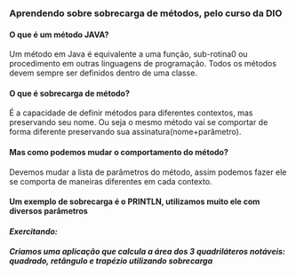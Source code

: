 ### Aprendendo  sobre sobrecarga de métodos, pelo curso da DIO



#### O que é um método JAVA?

Um método em Java é equivalente a uma função, sub-rotina0 ou procedimento em outras linguagens de programação. Todos os métodos devem sempre ser definidos dentro de uma classe. 

#### O que é sobrecarga de método?

É  a capacidade de definir métodos para diferentes contextos, mas preservando seu nome. Ou seja o mesmo método vai se comportar de forma diferente preservando sua assinatura(nome+parâmetro).

#### Mas como podemos mudar o comportamento do método?

Devemos mudar a lista de parâmetros do método, assim podemos fazer ele se comporta de maneiras diferentes em cada contexto.

#### Um exemplo de sobrecarga é o PRINTLN, utilizamos muito ele com diversos parâmetros 

#### ***Exercitando:***

##### Criamos uma aplicação que calcula a área dos 3 quadriláteros notáveis: quadrado, retângulo e trapézio utilizando sobrecarga
